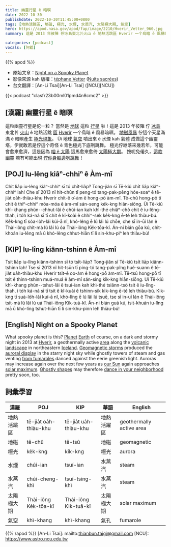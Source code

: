 ```yaml
---
title: 幽靈行星 ê 暗暝
date: 2022-10-30
publishdate: 2022-10-30T11:45:00+0800
tags: [地熱活跳區, 地磁, 極光, 水煙, 水蒸汽, 太陽極大期, 氣空]
hero: https://apod.nasa.gov/apod/fap/image/2210/Hverir_Vetter_960.jpg
summary: 這是 2013 年彼陣 佇冰島東北爿火山 ê 地熱活跳區 Hverir 一个烏暗 ê 風暴暗暝。

categories: [podcast]
vocals: [阿錕]
---
```


{{% apod %}}

- 原始文章：[Night on a Spooky Planet](https://apod.nasa.gov/apod/ap221030.html)
- 影像來源 kah 版權：[téphane Vetter](https://www.facebook.com/stephane.vetter.nuitsacrees) ([Nuits sacrées](http://www.nuitsacrees.fr/))
- 台文翻譯：[An-Li Tsai][An-Li Tsai] ([NCU][NCU])

{{< podcast "clasfr23b00ml01pmd4n8cmc2" >}}

## [漢羅] 幽靈行星 ê 暗暝
這粒幽靈行星是佗一粒？
當然是 [地球][Earth] 這粒 [行星][Planet] 啦！這是 2013 年彼陣 佇 [冰島][Iceland] 東北爿 [火山][volcanic landscape] ê 地熱活跳 [區][area] [Hverir][Hverir] 一个烏暗 ê 風暴暗暝。
[地磁風暴][Geomagnetic storms] 佇這个天星滿滿 ê 暗暝產生 [極光現象][auroral display t]。
Ùi 地球 [氣空][from fumaroles] 噴出來 ê 水煙 kah 氣體 成做這个幽靈塔，伊就敢若是佇這个奇怪 ê 青色極光下底咧跳舞。
極光佇紲落來幾若年，可能會愈來愈濟，這是因為 [咱 ê 太陽][our Sun] 這馬愈來愈倚 [太陽極大期][solar maximum]。
按呢免偌久，[這款幽靈][Ghostly shapes] 嘛有可能出現 [佇你身軀邊咧跳舞][dance in your neighborhood]！

## [POJ] Iu-lêng kiâⁿ-chhiⁿ ê Àm-mî
Chit lia̍p iu-lêng kiâⁿ-chhiⁿ sī tó chi̍t-lia̍p?
Tong-jiân sī Tē-kiû chi̍t lia̍p kiâⁿ-chhiⁿ lah!
Che sī 2013 nî hit-chūn tī peng-tó tang-pak-pêng hóe-soaⁿ ê tē-jia̍t oa̍h-thiàu-khu Hverir chi̍t-ê o͘-àm ê hong-pō àm-mî.
Tē-chû hong-pō tī chit ê thiⁿ-chhiⁿ móa-móa ê àm-mî sán-seng ke̍k-kng hiān-siōng.
Ùi Tē-kiû khì-khang phùn--chhut-lâi ê chúi-ian kah khì-thé chiâⁿ-chò chit ê iu-lêng-thah, i to̍h ká-ná sī tī chit ê kî-koài ê chhiⁿ-sek ke̍k-kng ē-té leh thiàu-bú.
Ke̍k-kng tī sòa-lo̍h-lâi kúi-ā nî, khó-lêng ē lú lâi lú chōe, che sī in-ūi lán ê Thài-iông chit-má lú lâi lú óa Thài-iông Ke̍k-tōa-kî.
Án-ni bián gōa kú, chit-khoán iu-lêng mā ū khó-lêng chhut-hiān tī lí sin-khu-piⁿ leh thiàu-bú!


## [KIP] Iu-lîng kiânn-tshinn ê Àm-mî
Tsit lia̍p iu-lîng kiânn-tshinn sī tó tsi̍t-lia̍p?
Tong-jiân sī Tē-kiû tsi̍t lia̍p kiânn-tshinn lah!
Tse sī 2013 nî hit-tsūn tī ping-tó tang-pak-pîng hué-suann ê tē-jia̍t ua̍h-thiàu-khu Hverir tsi̍t-ê oo-àm ê hong-pō àm-mî.
Tē-tsû hong-pō tī tsit ê thinn-tshinn muá-muá ê àm-mî sán-sing ki̍k-kng hiān-siōng.
Uì Tē-kiû khì-khang phùn--tshut-lâi ê tsuí-ian kah khì-thé tsiânn-tsò tsit ê iu-lîng-thah, i to̍h ká-ná sī tī tsit ê kî-kuài ê tshinn-sik ki̍k-kng ē-té leh thiàu-bú.
Ki̍k-kng tī suà-lo̍h-lâi kuí-ā nî, khó-lîng ē lú lâi lú tsuē, tse sī in-uī lán ê Thài-iông tsit-má lú lâi lú uá Thài-iông Ki̍k-tuā-kî.
Án-ni bián guā kú, tsit-khuán iu-lîng mā ū khó-lîng tshut-hiān tī lí sin-khu-pinn leh thiàu-bú!

## [English] Night on a Spooky Planet
What spooky planet is this?
[Planet][Planet] [Earth][Earth] of course, on a dark and stormy night in 2013 at [Hverir][Hverir], a geothermally active [area][area] along the [volcanic landscape][volcanic landscape] in northeastern [Iceland][Iceland].
[Geomagnetic storms][Geomagnetic storms] produced the [auroral display][auroral display e] in the starry night sky while ghostly towers of steam and gas venting [from fumaroles][from fumaroles] danced against the eerie greenish light.
Auroras may increase again over the next few years as [our Sun][our Sun] again approaches [solar maximum][solar maximum].
[Ghostly shapes][Ghostly shapes] may therefore [dance in your neighborhood][dance in your neighborhood] pretty soon, too.


## 詞彙學習

|漢羅|POJ|KIP|華語|English|
|-|-|-|-|-|
|地熱活跳區|tē-jia̍t oa̍h-thiàu-khu|tē-jia̍t ua̍h-thiàu-khu|地熱活躍區|geothermally active area|
|地磁|tē-chû|tē-tsû|地磁|geomagnetic|
|極光|ke̍k-kng|ki̍k-kng|極光|aurora|
|水煙|chúi-ian|tsuí-ian|水蒸汽|steam|
|水蒸汽|chúi-cheng-khì|tsuí-tsing-khì|水蒸汽|steam|
|太陽極大期|Thài-iông Ke̍k-tōa-kî|Thài-iông Ki̍k-tuā-kî|太陽極大期|solar maximum|
|氣空|khì-khang|khì-khang|氣孔|fumarole|

{{% /apod %}}
[An-Li Tsai]: mailto:thianbun.taigi@gmail.com
[NCU]: https://www.astro.ncu.edu.tw

[copyright]: https://apod.nasa.gov/apod/fap/lib/about_apod.html#srapply
[License]: https://creativecommons.org/licenses/by/2.0/

[Planet]:https://apod.nasa.gov/apod/ap150906.html
[Earth]:https://solarsystem.nasa.gov/planets/earth
[Hverir]:https://youtu.be/oWjdXf67dLQ
[area]:https://guidetoiceland.is/travel-iceland/drive/namafjall-geothermal-area
[volcanic landscape]:https://en.wikipedia.org/wiki/Krafla
[Iceland]:https://en.wikipedia.org/wiki/Iceland
[Geomagnetic storms]:https://www.jpl.nasa.gov/infographics/geomagnetic-storms-source-and-impact
[auroral display e]:https://apod.nasa.gov/apod/ap211213.html
[auroral display t]:https://apod.tw/daily/20211213/
[from fumaroles]:http://www.youtube.com/watch?v=kuvwttCMB-A
[our Sun]:https://solarsystem.nasa.gov/solar-system/sun/in-depth/
[solar maximum]:https://en.wikipedia.org/wiki/Solar_maximum
[Ghostly shapes]:https://apod.nasa.gov/ap191027.html
[dance in your neighborhood]:https://apod.nasa.gov/apod/ap200614.html
